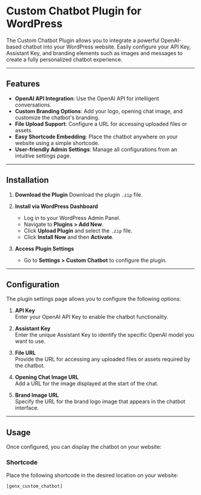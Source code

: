 # Custom Chatbot Plugin for WordPress

The Custom Chatbot Plugin allows you to integrate a powerful OpenAI-based chatbot into your WordPress website. Easily configure your API Key, Assistant Key, and branding elements such as images and messages to create a fully personalized chatbot experience.

---

## Features

- **OpenAI API Integration**: Use the OpenAI API for intelligent conversations.
- **Custom Branding Options**: Add your logo, opening chat image, and customize the chatbot's branding.
- **File Upload Support**: Configure a URL for accessing uploaded files or assets.
- **Easy Shortcode Embedding**: Place the chatbot anywhere on your website using a simple shortcode.
- **User-friendly Admin Settings**: Manage all configurations from an intuitive settings page.

---

## Installation

1. **Download the Plugin**
   Download the plugin `.zip` file.

2. **Install via WordPress Dashboard**
   - Log in to your WordPress Admin Panel.
   - Navigate to **Plugins > Add New**.
   - Click **Upload Plugin** and select the `.zip` file.
   - Click **Install Now** and then **Activate**.

3. **Access Plugin Settings**
   - Go to **Settings > Custom Chatbot** to configure the plugin.

---

## Configuration

The plugin settings page allows you to configure the following options:

1. **API Key**  
   Enter your OpenAI API Key to enable the chatbot functionality.

2. **Assistant Key**  
   Enter the unique Assistant Key to identify the specific OpenAI model you want to use.

3. **File URL**  
   Provide the URL for accessing any uploaded files or assets required by the chatbot.

4. **Opening Chat Image URL**  
   Add a URL for the image displayed at the start of the chat.

5. **Brand Image URL**  
   Specify the URL for the brand logo image that appears in the chatbot interface.

---

## Usage

Once configured, you can display the chatbot on your website:

### Shortcode
Place the following shortcode in the desired location on your website:
```plaintext
[genx_custom_chatbot]
